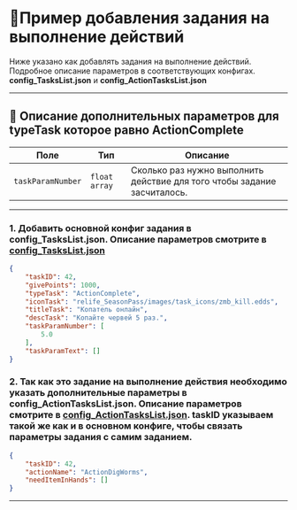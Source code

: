 
# 📄Пример добавления задания на выполнение действий

Ниже указано как добавлять задания на выполнение действий. Подробное описание параметров в соответствующих конфигах. **config_TasksList.json** и **config_ActionTasksList.json**

---
## 🧩 Описание дополнительных параметров для **typeTask** которое равно **ActionComplete**

| Поле              | Тип        |  Описание |
|-------------------|------------|----------|
| `taskParamNumber`      | `float array`   | Сколько раз нужно выполнить действие для того чтобы задание засчиталось. |

---
### 1. Добавить основной конфиг задания в config_TasksList.json. Описание параметров смотрите в [config_TasksList.json](https://github.com/virusomanvs/relife_SeasonPass/blob/main/TASKS.md)

```json
{
    "taskID": 42,
    "givePoints": 1000,
    "typeTask": "ActionComplete",
    "iconTask": "relife_SeasonPass/images/task_icons/zmb_kill.edds",
    "titleTask": "Копатель онлайн",
    "descTask": "Копайте червей 5 раз.",
    "taskParamNumber": [
        5.0
    ],
    "taskParamText": []
}
```
### 2. Так как это задание на выполнение действия необходимо указать дополнительные параметры в config_ActionTasksList.json. Описание параметров смотрите в [config_ActionTasksList.json](https://github.com/virusomanvs/relife_SeasonPass/blob/main/config_ActionTasksList.md). taskID указываем такой же как и в основном конфиге, чтобы связать параметры задания с самим заданием.

```json
{
    "taskID": 42,
    "actionName": "ActionDigWorms",
    "needItemInHands": []
}
```
---
